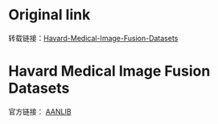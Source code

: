 # Original link
转载链接：[Havard-Medical-Image-Fusion-Datasets](https://github.com/xianming-gu/Havard-Medical-Image-Fusion-Datasets)

# Havard Medical Image Fusion Datasets
官方链接： [AANLIB](http://www.med.harvard.edu/AANLIB/home.html)
